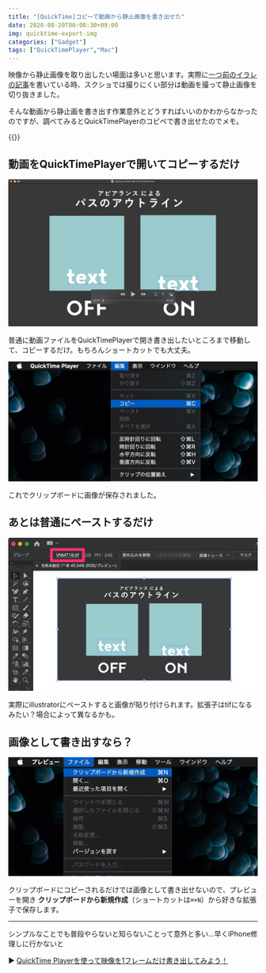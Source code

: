 ```yaml
---
title: "[QuickTime]コピーで動画から静止画像を書き出せた"
date: 2020-08-20T00:00:30+09:00
img: quicktime-export-img
categories: ["Gadget"]
tags: ["QuickTimePlayer","Mac"]
---
```


映像から静止画像を取り出したい場面は多いと思います。実際に[一つ前のイラレの記事](https://2001y.me/blog/gadget/illustrator-appearance-textoutline/)を書いている時、スクショでは撮りにくい部分は動画を撮って静止画像を切り抜きました。

そんな動画から静止画を書き出す作業意外とどうすればいいのかわからなかったのですが、調べてみるとQuickTimePlayerのコピペで書き出せたのでメモ。

{{<ad>}}

## 動画をQuickTimePlayerで開いてコピーするだけ

![普通にQuickTimePlayerで開くだけ](../../../images/quicktime-export-img-1.jpg)

普通に動画ファイルをQuickTimePlayerで開き書き出したいところまで移動して、コピーするだけ。もちろんショートカットでも大丈夫。

![メニューバー＞編集＞コピー](../../../images/quicktime-export-img-2.jpg)

これでクリップボードに画像が保存されました。

## あとは普通にペーストするだけ

![拡張子はtifになるっぽい](../../../images/quicktime-export-img-3.jpg)

実際にillustratorにペーストすると画像が貼り付けられます。拡張子はtifになるみたい？場合によって異なるかも。

## 画像として書き出すなら？

![メニューバー＞ファイル＞クリップボードから新規作成](../../../images/quicktime-export-img-4.jpg)

クリップボードにコピーされるだけでは画像として書き出せないので、プレビューを開き **クリップボードから新規作成**（ショートカットは`⌘+N`）から好きな拡張子で保存します。

***

シンプルなことでも普段やらないと知らないことって意外と多い...早くiPhone修理しに行かないと

▶︎ [QuickTime Playerを使って映像を1フレームだけ書き出してみよう！](https://www.curioscene.com/how-to-export-one-frame-with-quicktime-player/)